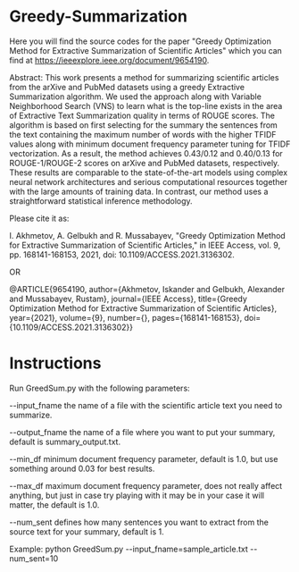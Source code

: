 # Greedy-Summarization
Here you will find the source codes for the paper "Greedy Optimization Method for Extractive Summarization of Scientific Articles" which you can find at https://ieeexplore.ieee.org/document/9654190.

Abstract:
This work presents a method for summarizing scientific articles from the arXive and PubMed datasets using a greedy Extractive Summarization algorithm. We used the approach along with Variable Neighborhood Search (VNS) to learn what is the top-line exists in the area of Extractive Text Summarization quality in terms of ROUGE scores. The algorithm is based on first selecting for the summary the sentences from the text containing the maximum number of words with the higher TFIDF values along with minimum document frequency parameter tuning for TFIDF vectorization. As a result, the method achieves 0.43/0.12 and 0.40/0.13 for ROUGE-1/ROUGE-2 scores on arXive and PubMed datasets, respectively. These results are comparable to the state-of-the-art models using complex neural network architectures and serious computational resources together with the large amounts of training data. In contrast, our method uses a straightforward statistical inference methodology.

Please cite it as:

I. Akhmetov, A. Gelbukh and R. Mussabayev, "Greedy Optimization Method for Extractive Summarization of Scientific Articles," in IEEE Access, vol. 9, pp. 168141-168153, 2021, doi: 10.1109/ACCESS.2021.3136302.

OR

@ARTICLE{9654190,
  author={Akhmetov, Iskander and Gelbukh, Alexander and Mussabayev, Rustam},
  journal={IEEE Access}, 
  title={Greedy Optimization Method for Extractive Summarization of Scientific Articles}, 
  year={2021},
  volume={9},
  number={},
  pages={168141-168153},
  doi={10.1109/ACCESS.2021.3136302}}

# Instructions
Run GreedSum.py with the following parameters:

--input_fname the name of a file with the scientific article text you need to summarize.

--output_fname the name of a file where you want to put your summary, default is summary_output.txt.

--min_df minimum document frequency parameter, default is 1.0, but use something around 0.03 for best results.

--max_df maximum document frequency parameter, does not really affect anything, but just in case try playing with it may be in your case it will matter, the default is 1.0.

--num_sent defines how many sentences you want to extract from the source text for your summary, default is 1.

Example: python GreedSum.py --input_fname=sample_article.txt --num_sent=10
